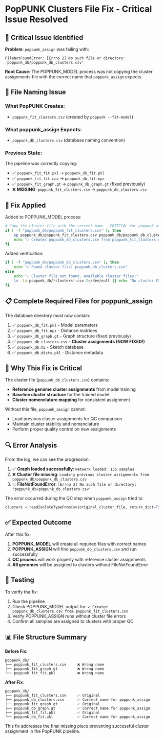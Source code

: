 # PopPUNK Clusters File Fix - Critical Issue Resolved

## 🚨 Critical Issue Identified

**Problem**: `poppunk_assign` was failing with:
```
FileNotFoundError: [Errno 2] No such file or directory: 'poppunk_db/poppunk_db_clusters.csv'
```

**Root Cause**: The POPPUNK_MODEL process was not copying the cluster assignments file with the correct name that `poppunk_assign` expects.

## 📁 File Naming Issue

### What PopPUNK Creates:
- `poppunk_fit_clusters.csv` (created by `poppunk --fit-model`)

### What poppunk_assign Expects:
- `poppunk_db_clusters.csv` (database naming convention)

### Previous State:
The pipeline was correctly copying:
- ✅ `poppunk_fit_fit.pkl` → `poppunk_db_fit.pkl`
- ✅ `poppunk_fit_fit.npz` → `poppunk_db_fit.npz`
- ✅ `poppunk_fit_graph.gt` → `poppunk_db_graph.gt` (fixed previously)
- ❌ **MISSING**: `poppunk_fit_clusters.csv` → `poppunk_db_clusters.csv`

## 🔧 Fix Applied

Added to POPPUNK_MODEL process:
```bash
# Copy the cluster file with the correct name - CRITICAL for poppunk_assign
if [ -f "poppunk_db/poppunk_fit_clusters.csv" ]; then
    cp poppunk_db/poppunk_fit_clusters.csv poppunk_db/poppunk_db_clusters.csv
    echo "✓ Created poppunk_db_clusters.csv from poppunk_fit_clusters.csv"
fi
```

Added verification:
```bash
if [ -f "poppunk_db/poppunk_db_clusters.csv" ]; then
    echo "✓ Found cluster file: poppunk_db_clusters.csv"
else
    echo "⚠ Cluster file not found. Available cluster files:"
    ls -la poppunk_db/*clusters*.csv 2>/dev/null || echo "No cluster CSV files found"
fi
```

## 📋 Complete Required Files for poppunk_assign

The database directory must now contain:
1. ✅ `poppunk_db_fit.pkl` - Model parameters
2. ✅ `poppunk_db_fit.npz` - Distance matrices  
3. ✅ `poppunk_db_graph.gt` - Graph structure (fixed previously)
4. ✅ `poppunk_db_clusters.csv` - **Cluster assignments (NOW FIXED!)**
5. ✅ `poppunk_db.h5` - Sketch database
6. ✅ `poppunk_db.dists.pkl` - Distance metadata

## 🎯 Why This Fix is Critical

The cluster file (`poppunk_db_clusters.csv`) contains:
- **Reference genome cluster assignments** from model training
- **Baseline cluster structure** for the trained model
- **Cluster nomenclature mapping** for consistent assignment

Without this file, `poppunk_assign` cannot:
- Load previous cluster assignments for QC comparison
- Maintain cluster stability and nomenclature
- Perform proper quality control on new assignments

## 🔍 Error Analysis

From the log, we can see the progression:
1. ✅ **Graph loaded successfully**: `Network loaded: 135 samples`
2. ❌ **Cluster file missing**: `Loading previous cluster assignments from poppunk_db/poppunk_db_clusters.csv`
3. 💥 **FileNotFoundError**: `[Errno 2] No such file or directory: 'poppunk_db/poppunk_db_clusters.csv'`

The error occurred during the QC step when `poppunk_assign` tried to:
```python
clusters = readIsolateTypeFromCsv(original_cluster_file, return_dict=True)
```

## ✅ Expected Outcome

After this fix:
1. **POPPUNK_MODEL** will create all required files with correct names
2. **POPPUNK_ASSIGN** will find `poppunk_db_clusters.csv` and run successfully
3. **QC process** will work properly with reference cluster assignments
4. **All genomes** will be assigned to clusters without FileNotFoundError

## 🧪 Testing

To verify the fix:
1. Run the pipeline
2. Check POPPUNK_MODEL output for: `✓ Created poppunk_db_clusters.csv from poppunk_fit_clusters.csv`
3. Verify POPPUNK_ASSIGN runs without cluster file errors
4. Confirm all samples are assigned to clusters with proper QC

## 📊 File Structure Summary

**Before Fix**:
```
poppunk_db/
├── poppunk_fit_clusters.csv     ❌ Wrong name
├── poppunk_fit_graph.gt         ❌ Wrong name  
└── poppunk_fit_fit.pkl          ❌ Wrong name
```

**After Fix**:
```
poppunk_db/
├── poppunk_fit_clusters.csv     ✅ Original
├── poppunk_db_clusters.csv      ✅ Correct name for poppunk_assign
├── poppunk_fit_graph.gt         ✅ Original
├── poppunk_db_graph.gt          ✅ Correct name for poppunk_assign
├── poppunk_fit_fit.pkl          ✅ Original
└── poppunk_db_fit.pkl           ✅ Correct name for poppunk_assign
```

This fix addresses the final missing piece preventing successful cluster assignment in the PopPUNK pipeline.